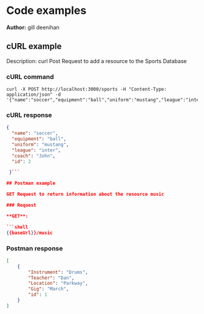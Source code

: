 # Code examples

**Author:** gill deenihan

## cURL example

Description: curl Post Request to add a resource to the Sports Database

### cURL command

```shell
curl -X POST http://localhost:3000/sports -H "Content-Type: application/json" -d '{"name":"soccer","equipment":"ball","uniform":"mustang","league":"inter","coach":"John"}'
```

### cURL response

```json
{
  "name": "soccer",
  "equipment": "ball",
  "uniform": "mustang",
  "league": "inter",
  "coach": "John",
  "id": 2

 }```

## Postman example

GET Request to return information about the resource music

### Request

**GET**:

```shell
{{baseUrl}}/music
```

### Postman response

```json
[
    {
        "Instrument": "Drums",
        "Teacher": "Dan",
        "Location": "Parkway",
        "Gig": "March",
        "id": 1
    }
]
```
